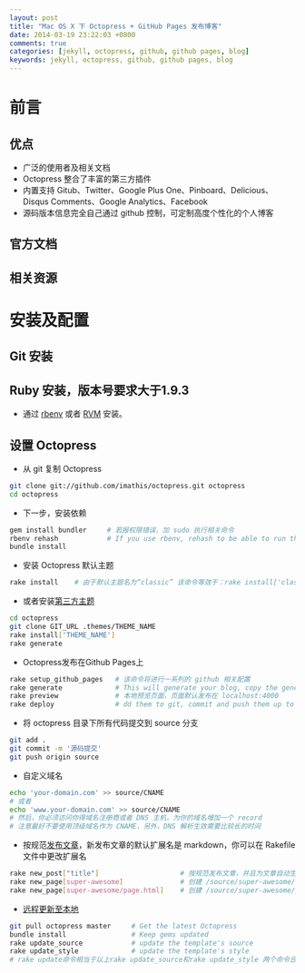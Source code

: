 ```yaml
---
layout: post
title: "Mac OS X 下 Octopress + GitHub Pages 发布博客"
date: 2014-03-19 23:22:03 +0800
comments: true
categories: [jekyll, octopress, github, github pages, blog]
keywords: jekyll, octopress, github, github pages, blog
---
```


# 前言

## 优点

* 广泛的使用者及相关文档
* Octopress 整合了丰富的第三方插件
* 内置支持 Gitub、Twitter、Google Plus One、Pinboard、Delicious、Disqus Comments、Google Analytics、Facebook
* 源码版本信息完全自己通过 github 控制，可定制高度个性化的个人博客

<!-- more -->

## 官方文档

## 相关资源

# 安装及配置

## Git 安装

## Ruby 安装，版本号要求大于1.9.3

* 通过 [rbenv][1] 或者 [RVM][2] 安装。

## 设置 Octopress

* 从 git 复制 Octopress

```sh
git clone git://github.com/imathis/octopress.git octopress
cd octopress
```


* 下一步，安装依赖

```sh
gem install bundler     # 若报权限错误，加 sudo 执行相关命令
rbenv rehash            # If you use rbenv, rehash to be able to run the bundle command
bundle install
```


* 安装 Octopress 默认主题

```sh
rake install    # 由于默认主题名为“classic” 该命令等效于：rake install['classic‘]
```

* 或者安装[第三方主题][3]

```sh
cd octopress
git clone GIT_URL .themes/THEME_NAME
rake install['THEME_NAME']
rake generate
```


* Octopress发布在Github Pages上

```sh
rake setup_github_pages   # 该命令将进行一系列的 github 相关配置
rake generate             # This will generate your blog, copy the generated files into _deploy/
rake preview              # 本地预览页面，页面默认发布在 localhost:4000
rake deploy               # dd them to git, commit and push them up to the master branch
```


* 将 octopress 目录下所有代码提交到 source 分支

```sh
git add .
git commit -m '源码提交'
git push origin source
```


* 自定义域名

```sh
echo 'your-domain.com' >> source/CNAME
# 或者
echo 'www.your-domain.com' >> source/CNAME
# 然后，你必须访问你得域名注册商或者 DNS 主机，为你的域名增加一个 record
# 注意最好不要使用顶级域名作为 CNAME，另外，DNS 解析生效需要比较长的时间
```


* 按规范[发布文章][4]，新发布文章的默认扩展名是 markdown，你可以在 Rakefile 文件中更改扩展名

```sh
rake new_post["title"]                    # 按规范发布文章，并且为文章自动生成 yaml metadata
rake new_page[super-awesome]              # 创建 /source/super-awesome/index.markdown
rake new_page[super-awesome/page.html]    # 创建 /source/super-awesome/page.html
```


* [远程更新至本地][5]

```sh
git pull octopress master     # Get the latest Octopress
bundle install                # Keep gems updated
rake update_source            # update the template's source
rake update_style             # update the template's style
# rake update命令相当于以上rake update_source和rake update_style 两个命令合并执行(该命令无效？？？)
```





[1]: http://octopress.org/docs/setup/rbenv
[2]: http://octopress.org/docs/setup/rvm
[3]: https://github.com/imathis/octopress/wiki/3rd-Party-Octopress-Themes
[4]: http://octopress.org/docs/blogging/
[5]: http://octopress.org/docs/updating/